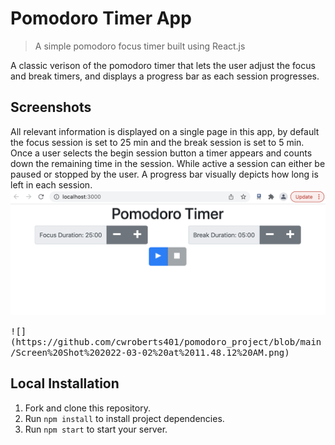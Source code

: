 # Pomodoro Timer App

> A simple pomodoro focus timer built using React.js

A classic verison of the pomodoro timer that lets the user adjust the focus and break timers, and displays a progress bar as each session progresses. 


## Screenshots
All relevant information is displayed on a single page in this app, by default the focus session is set to 25 min and the break session is set to 5 min. Once a user selects the begin session button a timer appears and counts down the remaining time in the session. While active a session can either be paused or stopped by the user. A progress bar visually depicts how long is left in each session.
<kbd>
![](https://github.com/cwroberts401/pomodoro_project/blob/main/Screen%20Shot%202022-03-02%20at%2011.47.24%20AM.png)
</kbd>

<kbd>
![](https://github.com/cwroberts401/pomodoro_project/blob/main/Screen%20Shot%202022-03-02%20at%2011.48.12%20AM.png)
</kbd>


## Local Installation
1. Fork and clone this repository.
1. Run `npm install` to install project dependencies.
1. Run `npm start` to start your server.
